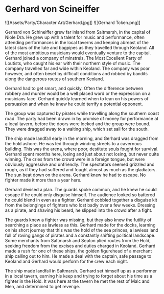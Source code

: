 # Gerhard von Scineiffer
![[Assets/Party/Character Art/Gerhard.jpg]]
![[Gerhard Token.png]]

Gerhard von Schineiffer grew far inland from Saltmarsh, in the capital of Niole Dra. He grew up with a talent for music and performance, often attending performances in the local taverns and keeping abreast of the latest stars of the lute and bagpipes as they travelled through Keoland. All of the most ambitious musicians would eventually venture to the capital. Gerhard joined a company of minstrels, The Most Excellent Party of Loutists, who caught his ear with their northern style of music. The company travelled far and wide within Keoland. The company was poor however, and often beset by difficult conditions and robbed by bandits along the dangerous routes of southern Keoland.

Gerhard had to get smart, and quickly. Often the difference between robbery and murder would be a well placed word or the expression on a musicians face. Gerhard quickly learned when to lean on his powers of persuasion and when he knew he could terrify a potential opponent.

The group was captured by pirates while travelling along the southern coast road. The party had been drawn in by promise of money for performance at a local tavern, before the doors were locked and the group were bound. They were dragged away to a waiting ship, which set sail for the south.

The ship made landfall early in the morning, and Gerhard was dragged from the hold ashore. He was led through winding streets to a cavernous building. This was the arena, where poor, destitute souls fought for survival. Gerhard spent months here, losing and just about not losing, but never quite winning. The cries from the crowd were in a foreign tongue, but were obviously aggressive and unfriendly. The spectators seemed grizzled and rough, as if they had suffered and fought almost as much as the gladiators. The sun beat down on the arena. Gerhard knew he had to escape. No fighter made it more than a year here.

Gerhard devised a plan. The guards spoke common, and he knew he could escape if he could only disguise himself. The audience looked so battered he could blend in even as a fighter. Gerhard cobbled together a disguise kit from the belongings of fighters who lost badly over a few weeks. Dressing as a pirate, and shaving his beard, he slipped into the crowd after a fight.

The guards knew a fighter was missing, but they also knew the futility of searching a place as lawless as this. Gerhard made for the docks, learning on his short journey that this was the hold of the sea princes, a lawless land full of roving gangs of pirates and a constantly shifting political landscape. Some merchants from Saltmarsh and Seaton plied routes from the Hold, seeking freedom from the excises and duties charged in Keoland. Gerhard made a rush for one of these ships, the golden figurehead of a merchant ship calling out to him. He made a deal with the captain, safe passage to Keoland and Gerhard would perform for the crew each night.

The ship made landfall in Saltmarsh. Gerhard set himself up as a performer in a local tavern, earning his keep and trying to forget about his time as a fighter in the Hold. It was here at the tavern he met the rest of Malc and Men, and determined to get revenge.

